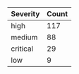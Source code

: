 | Severity | Count |
|----------|-------|
| high | 117 |
| medium | 88 |
| critical | 29 |
| low | 9 |

